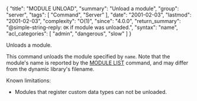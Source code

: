 {
  "title": "MODULE UNLOAD",
  "summary": "Unload a module",
  "group": "server",
  "tags": [
    "Command",
    "Server"
  ],
  "date": "2001-02-03",
  "lastmod": "2001-02-03",
  "complexity": "O(1)",
  "since": "4.0.0",
  "return_summary": "@simple-string-reply: `OK` if module was unloaded.",
  "syntax": "name",
  "acl_categories": [
    "admin",
    "dangerous",
    "slow"
  ]
}

Unloads a module.

This command unloads the module specified by `name`. Note that the module's name
is reported by the [MODULE LIST](/commands/module-list) command, and may differ from the dynamic
library's filename.

Known limitations:

*   Modules that register custom data types can not be unloaded.

